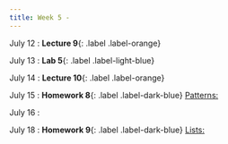 ```yaml
---
title: Week 5 - 
---
```


July 12
: **Lecture 9**{: .label .label-orange}[](#)

July 13
: **Lab 5**{: .label .label-light-blue}[](#)

July 14
: **Lecture 10**{: .label .label-orange}[](#)

July 15
: **Homework 8**{: .label .label-dark-blue} [Patterns: ](#)

July 16
: [](#)

July 18
: **Homework 9**{: .label .label-dark-blue} [Lists: ](#)


